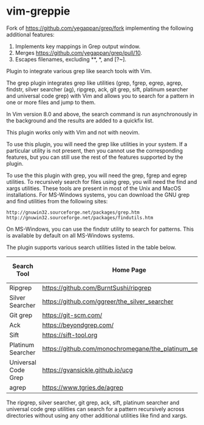 vim-greppie
===========

Fork of <https://github.com/yegappan/grep/fork> implementing the following
additional features:

1) Implements key mappings in Grep output window.
2) Merges <https://github.com/yegappan/grep/pull/10>. 
3) Escapes filenames, excluding \*\*, \*, and [?~].

Plugin to integrate various grep like search tools with Vim.

The grep plugin integrates grep like utilities (grep, fgrep, egrep, agrep,
findstr, silver searcher (ag), ripgrep, ack, git grep, sift, platinum searcher
and universal code grep) with Vim and allows you to search for a pattern in one
or more files and jump to them.

In Vim version 8.0 and above, the search command is run asynchronously
in the background and the results are added to a quickfix list.

This plugin works only with Vim and not with neovim.

To use this plugin, you will need the grep like utilities in your system.  If a
particular utility is not present, then you cannot use the corresponding
features, but you can still use the rest of the features supported by the
plugin.

To use the this plugin with grep, you will need the grep, fgrep and egrep
utilities. To recursively search for files using grep, you will need the find
and xargs utilities. These tools are present in most of the Unix and MacOS
installations.  For MS-Windows systems, you can download the GNU grep and find
utilities from the following sites:

    http://gnuwin32.sourceforge.net/packages/grep.htm
    http://gnuwin32.sourceforge.net/packages/findutils.htm

On MS-Windows, you can use the findstr utility to search for patterns.
This is available by default on all MS-Windows systems.

The plugin supports various search utilities listed in the table below.

Search Tool | Home Page | Grep Plugin Command |
----------- | ----------| --------------------|
Ripgrep | https://github.com/BurntSushi/ripgrep | :Rg
Silver Searcher | https://github.com/ggreer/the_silver_searcher | :Ag
Git grep | https://git-scm.com/ | :Gitgrep
Ack | https://beyondgrep.com/ | :Ack
Sift | https://sift-tool.org | :Sift
Platinum Searcher | https://github.com/monochromegane/the_platinum_searcher | :Ptgrep
Universal Code Grep | https://gvansickle.github.io/ucg | :Ucgrep
agrep | https://www.tgries.de/agrep | :Agrep

The ripgrep, silver searcher, git grep, ack, sift, platinum searcher and
universal code grep utilities can search for a pattern recursively
across directories without using any other additional utilities like
find and xargs.
